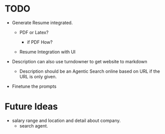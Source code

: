 # TODO

- Generate Resume integrated.
    - PDF or Latex?
        - if PDF How?

    - Resume Integration with UI



- Description can also use turndowner to get website to markdown
    - Description should be an Agentic Search online based on URL if the URL is only given.

- Finetune the prompts

# Future Ideas

- salary range and location and detail about company.
    - search agent.



